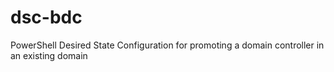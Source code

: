 # dsc-bdc
PowerShell Desired State Configuration for promoting a domain controller in an existing domain

